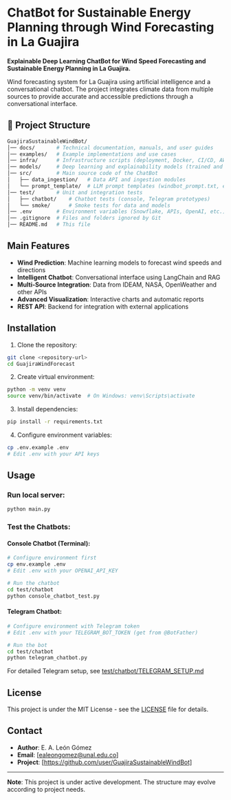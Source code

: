 # ChatBot for Sustainable Energy Planning through Wind Forecasting in La Guajira

**Explainable Deep Learning ChatBot for Wind Speed Forecasting and Sustainable Energy Planning in La Guajira.**

Wind forecasting system for La Guajira using artificial intelligence and a conversational chatbot. The project integrates climate data from multiple sources to provide accurate and accessible predictions through a conversational interface.


## 📂 Project Structure  

```bash
GuajiraSustainableWindBot/
│── docs/       # Technical documentation, manuals, and user guides
│── examples/   # Example implementations and use cases
│── infra/      # Infrastructure scripts (deployment, Docker, CI/CD, AWS/Azure configs)
│── models/     # Deep learning and explainability models (trained and under development)
│── src/        # Main source code of the ChatBot
│   ├── data_ingestion/   # Data API and ingestion modules
│   └── prompt_template/  # LLM prompt templates (windbot_prompt.txt, etc.)
│── test/       # Unit and integration tests
│   ├── chatbot/    # Chatbot tests (console, Telegram prototypes)
│   └── smoke/      # Smoke tests for data and models
│── .env        # Environment variables (Snowflake, APIs, OpenAI, etc.)
│── .gitignore  # Files and folders ignored by Git
│── README.md   # This file
```

## Main Features

- **Wind Prediction**: Machine learning models to forecast wind speeds and directions
- **Intelligent Chatbot**: Conversational interface using LangChain and RAG
- **Multi-Source Integration**: Data from IDEAM, NASA, OpenWeather and other APIs
- **Advanced Visualization**: Interactive charts and automatic reports
- **REST API**: Backend for integration with external applications

## Installation

1. Clone the repository:
```bash
git clone <repository-url>
cd GuajiraWindForecast
```

2. Create virtual environment:
```bash
python -m venv venv
source venv/bin/activate  # On Windows: venv\Scripts\activate
```

3. Install dependencies:
```bash
pip install -r requirements.txt
```

4. Configure environment variables:
```bash
cp .env.example .env
# Edit .env with your API keys
```

## Usage

### Run local server:
```bash
python main.py
```

### Test the Chatbots:

#### Console Chatbot (Terminal):
```bash
# Configure environment first
cp env.example .env
# Edit .env with your OPENAI_API_KEY

# Run the chatbot
cd test/chatbot
python console_chatbot_test.py
```

#### Telegram Chatbot:
```bash
# Configure environment with Telegram token
# Edit .env with your TELEGRAM_BOT_TOKEN (get from @BotFather)

# Run the bot
cd test/chatbot
python telegram_chatbot.py
```

For detailed Telegram setup, see [test/chatbot/TELEGRAM_SETUP.md](test/chatbot/TELEGRAM_SETUP.md)

## License

This project is under the MIT License - see the [LICENSE](LICENSE) file for details.

## Contact

- **Author**: E. A. León Gómez
- **Email**: [ealeongomez@unal.edu.co]
- **Project**: [https://github.com/user/GuajiraSustainableWindBot]

---

**Note**: This project is under active development. The structure may evolve according to project needs. 